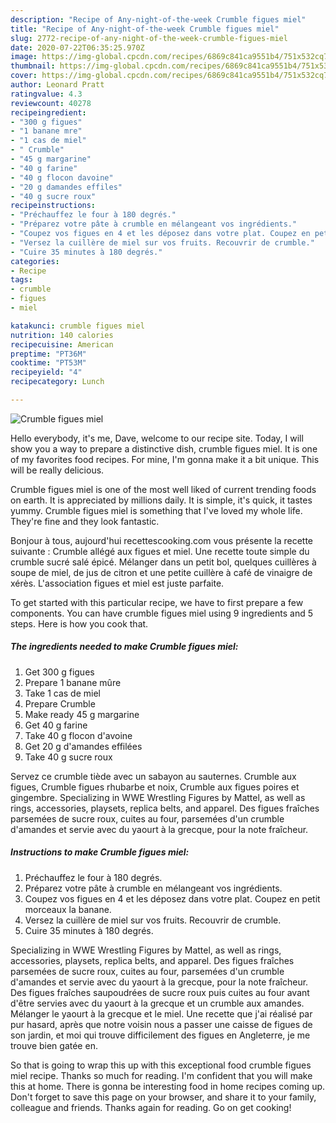 ```yaml
---
description: "Recipe of Any-night-of-the-week Crumble figues miel"
title: "Recipe of Any-night-of-the-week Crumble figues miel"
slug: 2772-recipe-of-any-night-of-the-week-crumble-figues-miel
date: 2020-07-22T06:35:25.970Z
image: https://img-global.cpcdn.com/recipes/6869c841ca9551b4/751x532cq70/crumble-figues-miel-photo-principale-de-la-recette.jpg
thumbnail: https://img-global.cpcdn.com/recipes/6869c841ca9551b4/751x532cq70/crumble-figues-miel-photo-principale-de-la-recette.jpg
cover: https://img-global.cpcdn.com/recipes/6869c841ca9551b4/751x532cq70/crumble-figues-miel-photo-principale-de-la-recette.jpg
author: Leonard Pratt
ratingvalue: 4.3
reviewcount: 40278
recipeingredient:
- "300 g figues"
- "1 banane mre"
- "1 cas de miel"
- " Crumble"
- "45 g margarine"
- "40 g farine"
- "40 g flocon davoine"
- "20 g damandes effiles"
- "40 g sucre roux"
recipeinstructions:
- "Préchauffez le four à 180 degrés."
- "Préparez votre pâte à crumble en mélangeant vos ingrédients."
- "Coupez vos figues en 4 et les déposez dans votre plat. Coupez en petit morceaux la banane."
- "Versez la cuillère de miel sur vos fruits. Recouvrir de crumble."
- "Cuire 35 minutes à 180 degrés."
categories:
- Recipe
tags:
- crumble
- figues
- miel

katakunci: crumble figues miel 
nutrition: 140 calories
recipecuisine: American
preptime: "PT36M"
cooktime: "PT53M"
recipeyield: "4"
recipecategory: Lunch

---
```



![Crumble figues miel](https://img-global.cpcdn.com/recipes/6869c841ca9551b4/751x532cq70/crumble-figues-miel-photo-principale-de-la-recette.jpg)

Hello everybody, it's me, Dave, welcome to our recipe site. Today, I will show you a way to prepare a distinctive dish, crumble figues miel. It is one of my favorites food recipes. For mine, I'm gonna make it a bit unique. This will be really delicious.

Crumble figues miel is one of the most well liked of current trending foods on earth. It is appreciated by millions daily. It is simple, it's quick, it tastes yummy. Crumble figues miel is something that I've loved my whole life. They're fine and they look fantastic.

Bonjour à tous, aujourd&#39;hui recettescooking.com vous présente la recette suivante : Crumble allégé aux figues et miel. Une recette toute simple du crumble sucré salé épicé. Mélanger dans un petit bol, quelques cuillères à soupe de miel, de jus de citron et une petite cuillère à café de vinaigre de xérès. L&#39;association figues et miel est juste parfaite.


To get started with this particular recipe, we have to first prepare a few components. You can have crumble figues miel using 9 ingredients and 5 steps. Here is how you cook that.

<!--inarticleads1-->

##### The ingredients needed to make Crumble figues miel:

1. Get 300 g figues
1. Prepare 1 banane mûre
1. Take 1 cas de miel
1. Prepare  Crumble
1. Make ready 45 g margarine
1. Get 40 g farine
1. Take 40 g flocon d&#39;avoine
1. Get 20 g d&#39;amandes effilées
1. Take 40 g sucre roux


Servez ce crumble tiède avec un sabayon au sauternes. Crumble aux figues, Crumble figues rhubarbe et noix, Crumble aux figues poires et gingembre. Specializing in WWE Wrestling Figures by Mattel, as well as rings, accessories, playsets, replica belts, and apparel. Des figues fraîches parsemées de sucre roux, cuites au four, parsemées d&#39;un crumble d&#39;amandes et servie avec du yaourt à la grecque, pour la note fraîcheur. 

<!--inarticleads2-->

##### Instructions to make Crumble figues miel:

1. Préchauffez le four à 180 degrés.
1. Préparez votre pâte à crumble en mélangeant vos ingrédients.
1. Coupez vos figues en 4 et les déposez dans votre plat. Coupez en petit morceaux la banane.
1. Versez la cuillère de miel sur vos fruits. Recouvrir de crumble.
1. Cuire 35 minutes à 180 degrés.


Specializing in WWE Wrestling Figures by Mattel, as well as rings, accessories, playsets, replica belts, and apparel. Des figues fraîches parsemées de sucre roux, cuites au four, parsemées d&#39;un crumble d&#39;amandes et servie avec du yaourt à la grecque, pour la note fraîcheur. Des figues fraîches saupoudrées de sucre roux puis cuites au four avant d&#39;être servies avec du yaourt à la grecque et un crumble aux amandes. Mélanger le yaourt à la grecque et le miel. Une recette que j&#39;ai réalisé par pur hasard, après que notre voisin nous a passer une caisse de figues de son jardin, et moi qui trouve difficilement des figues en Angleterre, je me trouve bien gatée en. 

So that is going to wrap this up with this exceptional food crumble figues miel recipe. Thanks so much for reading. I'm confident that you will make this at home. There is gonna be interesting food in home recipes coming up. Don't forget to save this page on your browser, and share it to your family, colleague and friends. Thanks again for reading. Go on get cooking!
